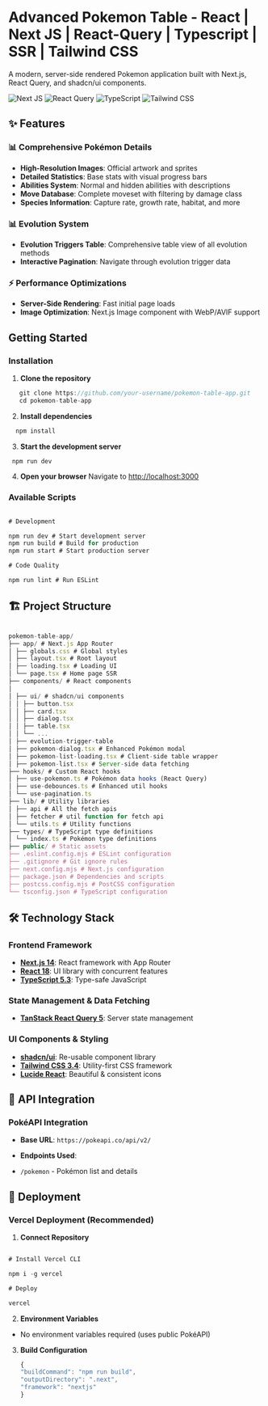 # Advanced Pokemon Table - React | Next JS | React-Query | Typescript | SSR | Tailwind CSS

A modern, server-side rendered Pokemon application built with Next.js, React Query, and shadcn/ui components.

![Next JS](https://img.shields.io/badge/Next.js-14-black?style=for-the-badge&logo=next.js)
![React Query](https://img.shields.io/badge/React_Query-5.17-red?style=for-the-badge&logo=react-query)
![TypeScript](https://img.shields.io/badge/TypeScript-5.3-blue?style=for-the-badge&logo=typescript)
![Tailwind CSS](https://img.shields.io/badge/Tailwind_CSS-3.4-38B2AC?style=for-the-badge&logo=tailwind-css)

## ✨ Features

### 📊 **Comprehensive Pokémon Details**

- **High-Resolution Images**: Official artwork and sprites
- **Detailed Statistics**: Base stats with visual progress bars
- **Abilities System**: Normal and hidden abilities with descriptions
- **Move Database**: Complete moveset with filtering by damage class
- **Species Information**: Capture rate, growth rate, habitat, and more

### 📊 **Evolution System**

- **Evolution Triggers Table**: Comprehensive table view of all evolution methods
- **Interactive Pagination**: Navigate through evolution trigger data

### ⚡ **Performance Optimizations**

- **Server-Side Rendering**: Fast initial page loads
- **Image Optimization**: Next.js Image component with WebP/AVIF support

## Getting Started

### Installation

1. **Clone the repository**

```js
   git clone https://github.com/your-username/pokemon-table-app.git
   cd pokemon-table-app
```

2. **Install dependencies**

```js
  npm install
```

3. **Start the development server**

```js
 npm run dev
```

4. **Open your browser**
   Navigate to [http://localhost:3000](http://localhost:3000)

### Available Scripts

```js

# Development

npm run dev # Start development server
npm run build # Build for production
npm run start # Start production server

# Code Quality

npm run lint # Run ESLint

```

## 🏗️ Project Structure

```js

pokemon-table-app/
├── app/ # Next.js App Router
│ ├── globals.css # Global styles
│ ├── layout.tsx # Root layout
│ ├── loading.tsx # Loading UI
│ └── page.tsx # Home page SSR
├── components/ # React components
│
│ ├── ui/ # shadcn/ui components
│ │ ├── button.tsx
│ │ ├── card.tsx
│ │ ├── dialog.tsx
│ │ ├── table.tsx
│ │ └── ...
│ ├── evolution-trigger-table
│ ├── pokemon-dialog.tsx # Enhanced Pokémon modal
│ ├── pokemon-list-loading.tsx # Client-side table wrapper
│ ├── pokemon-list.tsx # Server-side data fetching
├── hooks/ # Custom React hooks
│ ├── use-pokemon.ts # Pokémon data hooks (React Query)
│ ├── use-debounces.ts # Enhanced util hooks
│ └── use-pagination.ts
├── lib/ # Utility libraries
│ ├── api # All the fetch apis
│ ├── fetcher # util function for fetch api
│ └── utils.ts # Utility functions
├── types/ # TypeScript type definitions
│ └── index.ts # Pokémon type definitions
├── public/ # Static assets
├── .eslint.config.mjs # ESLint configuration
├── .gitignore # Git ignore rules
├── next.config.mjs # Next.js configuration
├── package.json # Dependencies and scripts
├── postcss.config.mjs # PostCSS configuration
└── tsconfig.json # TypeScript configuration

```

## 🛠️ Technology Stack

### **Frontend Framework**

- **[Next.js 14](https://nextjs.org/)**: React framework with App Router
- **[React 18](https://reactjs.org/)**: UI library with concurrent features
- **[TypeScript 5.3](https://www.typescriptlang.org/)**: Type-safe JavaScript

### **State Management & Data Fetching**

- **[TanStack React Query 5](https://tanstack.com/query)**: Server state management

### **UI Components & Styling**

- **[shadcn/ui](https://ui.shadcn.com/)**: Re-usable component library
- **[Tailwind CSS 3.4](https://tailwindcss.com/)**: Utility-first CSS framework
- **[Lucide React](https://lucide.dev/)**: Beautiful & consistent icons

## 📡 API Integration

### **PokéAPI Integration**

- **Base URL**: `https://pokeapi.co/api/v2/`
- **Endpoints Used**:

- `/pokemon` - Pokémon list and details

## 🚀 Deployment

### **Vercel Deployment** (Recommended)

1. **Connect Repository**

```js

# Install Vercel CLI

npm i -g vercel

# Deploy

vercel

```

2. **Environment Variables**

- No environment variables required (uses public PokéAPI)

3. **Build Configuration**
   ```js
   {
   "buildCommand": "npm run build",
   "outputDirectory": ".next",
   "framework": "nextjs"
   }
   ```
